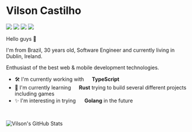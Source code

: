 # Vilson Castilho

<a href="mailto:vilsonfcastilho@gmail.com"><img src="https://img.shields.io/badge/Mail-white?logo=gmail"/></a>
<a href="https://www.linkedin.com/in/vilsonfcastilho/"><img src="https://img.shields.io/badge/LinkedIn-blue?logo=linkedin"/></a>
<a href="https://x.com/vilsonfcastilho"><img src="https://img.shields.io/badge/Twitter-black?logo=x"/></a>
<a href="https://vilsoncastilho.vercel.app/"><img src="https://img.shields.io/badge/Blog-black?logo=firefox"/></a>

Hello guys 👋

I'm from Brazil, 30 years old, Software Engineer and currently living in Dublin, Ireland.

Enthusiast of the best web & mobile development technologies.

- 🛠️ I'm currently working with <img height="14" width="14" src="https://cdn.simpleicons.org/typescript/3178C6" /> **TypeScript**
- 🌱 I'm currently learning <img height="14" width="14" src="https://cdn.simpleicons.org/rust/FFFFFF" /> **Rust** trying to build several different projects including games
- ✨ I'm interesting in trying <img height="16" width="16" src="https://cdn.simpleicons.org/go/00ADD8" /> **Golang** in the future

<br />

![Vilson's GitHub Stats](https://github-readme-stats.vercel.app/api?username=vilsonfcastilho&rank_icon=github&theme=dark&show_icons=true&hide=contribs)

<!--
**vilsonfcastilho/vilsonfcastilho** is a ✨ _special_ ✨ repository because its `README.md` (this file) appears on your GitHub profile.

Here are some ideas to get you started:

- 🔭 I’m currently working on ...
- 🌱 I’m currently learning ...
- 👯 I’m looking to collaborate on ...
- 🤔 I’m looking for help with ...
- 💬 Ask me about ...
- 📫 How to reach me: ...
- 😄 Pronouns: ...
- ⚡ Fun fact: ...

![Vilson's GitHub Stats](https://github-readme-stats.vercel.app/api?username=vilsonfcastilho&rank_icon=github&theme=dark&show_icons=true&hide=contribs)
![Vilson's Top Langs](https://github-readme-stats.vercel.app/api/top-langs/?username=vilsonfcastilho&layout=compact&theme=dark&hide=php)
-->
